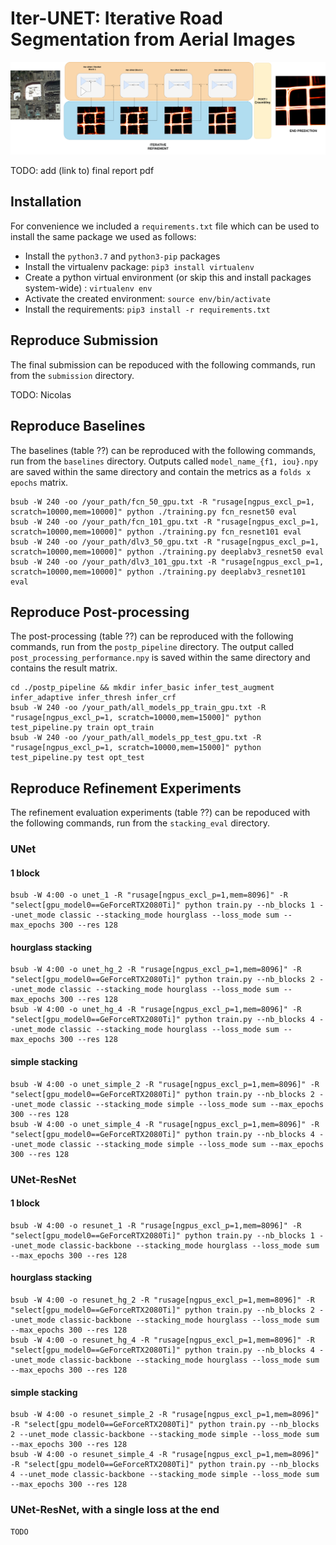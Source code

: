 
# Iter-UNET: Iterative Road Segmentation from Aerial Images

![header](header.png)

TODO: add (link to) final report pdf

## Installation

For convenience we included a `requirements.txt` file which can be used to install the same package we used as follows:

- Install the `python3.7` and `python3-pip` packages
- Install the virtualenv package: `pip3 install virtualenv`
- Create a python virtual environment (or skip this and install packages system-wide) : `virtualenv env`
- Activate the created environment: `source env/bin/activate`
- Install the requirements: `pip3 install -r requirements.txt`


## Reproduce Submission
The final submission can be repoduced with the following commands, run from the `submission` directory.

TODO: Nicolas

## Reproduce Baselines

The baselines (table ??) can be reproduced with the following commands, run from the `baselines` directory.
Outputs called `model_name_{f1, iou}.npy` are saved within the same directory and contain the metrics as a `folds x epochs` matrix.

```
bsub -W 240 -oo /your_path/fcn_50_gpu.txt -R "rusage[ngpus_excl_p=1, scratch=10000,mem=10000]" python ./training.py fcn_resnet50 eval 
bsub -W 240 -oo /your_path/fcn_101_gpu.txt -R "rusage[ngpus_excl_p=1, scratch=10000,mem=10000]" python ./training.py fcn_resnet101 eval  
bsub -W 240 -oo /your_path/dlv3_50_gpu.txt -R "rusage[ngpus_excl_p=1, scratch=10000,mem=10000]" python ./training.py deeplabv3_resnet50 eval 
bsub -W 240 -oo /your_path/dlv3_101_gpu.txt -R "rusage[ngpus_excl_p=1, scratch=10000,mem=10000]" python ./training.py deeplabv3_resnet101 eval 
```

## Reproduce Post-processing  

The post-processing (table ??) can be reproduced with the following commands, run from the `postp_pipeline` directory.
The output called `post_processing_performance.npy` is saved within the same directory and contains the result matrix.

```
cd ./postp_pipeline && mkdir infer_basic infer_test_augment infer_adaptive infer_thresh infer_crf 
bsub -W 240 -oo /your_path/all_models_pp_train_gpu.txt -R "rusage[ngpus_excl_p=1, scratch=10000,mem=15000]" python test_pipeline.py train opt_train 
bsub -W 240 -oo /your_path/all_models_pp_test_gpu.txt -R "rusage[ngpus_excl_p=1, scratch=10000,mem=15000]" python test_pipeline.py test opt_test
```

## Reproduce Refinement Experiments

The refinement evaluation experiments (table ??) can be repoduced with the following commands, run from the `stacking_eval` directory.

### UNet
#### 1 block
```
bsub -W 4:00 -o unet_1 -R "rusage[ngpus_excl_p=1,mem=8096]" -R "select[gpu_model0==GeForceRTX2080Ti]" python train.py --nb_blocks 1 --unet_mode classic --stacking_mode hourglass --loss_mode sum --max_epochs 300 --res 128
```

#### hourglass stacking
```
bsub -W 4:00 -o unet_hg_2 -R "rusage[ngpus_excl_p=1,mem=8096]" -R "select[gpu_model0==GeForceRTX2080Ti]" python train.py --nb_blocks 2 --unet_mode classic --stacking_mode hourglass --loss_mode sum --max_epochs 300 --res 128
bsub -W 4:00 -o unet_hg_4 -R "rusage[ngpus_excl_p=1,mem=8096]" -R "select[gpu_model0==GeForceRTX2080Ti]" python train.py --nb_blocks 4 --unet_mode classic --stacking_mode hourglass --loss_mode sum --max_epochs 300 --res 128
```

#### simple stacking
```
bsub -W 4:00 -o unet_simple_2 -R "rusage[ngpus_excl_p=1,mem=8096]" -R "select[gpu_model0==GeForceRTX2080Ti]" python train.py --nb_blocks 2 --unet_mode classic --stacking_mode simple --loss_mode sum --max_epochs 300 --res 128
bsub -W 4:00 -o unet_simple_4 -R "rusage[ngpus_excl_p=1,mem=8096]" -R "select[gpu_model0==GeForceRTX2080Ti]" python train.py --nb_blocks 4 --unet_mode classic --stacking_mode simple --loss_mode sum --max_epochs 300 --res 128
```

### UNet-ResNet

#### 1 block
```
bsub -W 4:00 -o resunet_1 -R "rusage[ngpus_excl_p=1,mem=8096]" -R "select[gpu_model0==GeForceRTX2080Ti]" python train.py --nb_blocks 1 --unet_mode classic-backbone --stacking_mode hourglass --loss_mode sum --max_epochs 300 --res 128
```

#### hourglass stacking
```
bsub -W 4:00 -o resunet_hg_2 -R "rusage[ngpus_excl_p=1,mem=8096]" -R "select[gpu_model0==GeForceRTX2080Ti]" python train.py --nb_blocks 2 --unet_mode classic-backbone --stacking_mode hourglass --loss_mode sum --max_epochs 300 --res 128
bsub -W 4:00 -o resunet_hg_4 -R "rusage[ngpus_excl_p=1,mem=8096]" -R "select[gpu_model0==GeForceRTX2080Ti]" python train.py --nb_blocks 4 --unet_mode classic-backbone --stacking_mode hourglass --loss_mode sum --max_epochs 300 --res 128
```

#### simple stacking
```
bsub -W 4:00 -o resunet_simple_2 -R "rusage[ngpus_excl_p=1,mem=8096]" -R "select[gpu_model0==GeForceRTX2080Ti]" python train.py --nb_blocks 2 --unet_mode classic-backbone --stacking_mode simple --loss_mode sum --max_epochs 300 --res 128
bsub -W 4:00 -o resunet_simple_4 -R "rusage[ngpus_excl_p=1,mem=8096]" -R "select[gpu_model0==GeForceRTX2080Ti]" python train.py --nb_blocks 4 --unet_mode classic-backbone --stacking_mode simple --loss_mode sum --max_epochs 300 --res 128
```

### UNet-ResNet, with a single loss at the end
```
TODO
```
